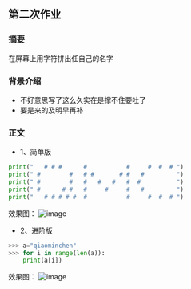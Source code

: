 ## 第二次作业

### 摘要
在屏幕上用字符拼出任自己的名字

### 背景介绍
- 不好意思写了这么久实在是撑不住要吐了
- 要是来的及明早再补

### 正文
* 1、简单版
```python
print("   # # #      #           #     #  #  # ")
print(" #        #   # #       # #   #         ")
print(" #        #   #   #   #   #  #          ")
print(" #      # #   #     #     #   #         ")
print("   # # # # #  #           #     #  #  # ")
```
效果图： ![image](https://github.com/lilyechoC/compuational_physics_2015301510036/blob/master/02-1.png)

* 2、进阶版
```python
>>> a="qiaominchen"
>>> for i in range(len(a)):
    print(a[i])
```   
效果图： ![image](https://github.com/lilyechoC/compuational_physics_2015301510036/blob/master/02-2.png)
